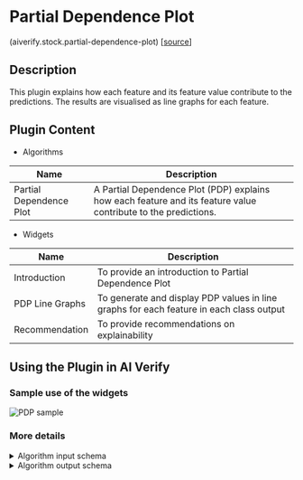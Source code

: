 # Partial Dependence Plot
(aiverify.stock.partial-dependence-plot) [[source](https://github.com/IMDA-BTG/aiverify/tree/main/stock-plugins/aiverify.stock.partial-dependence-plot)]

## Description

This plugin explains how each feature and its feature value contribute to the predictions. The results are visualised as line graphs for each feature.

## Plugin Content
- Algorithms
  
| Name                    | Description                                                                                                    |
| ----------------------- | -------------------------------------------------------------------------------------------------------------- |
| Partial Dependence Plot | A Partial Dependence Plot (PDP) explains how each feature and its feature value contribute to the predictions. |


- Widgets

| Name            | Description                                                                            |
| --------------- | -------------------------------------------------------------------------------------- |
| Introduction    | To provide an introduction to Partial Dependence Plot                                  |
| PDP Line Graphs | To generate and display PDP values in line graphs for each feature in each class output |
| Recommendation  | To provide recommendations on explainability                               |

## Using the Plugin in AI Verify
<!-- ### Data Preparation
- Tabular dataset ([Tutorial for Preparation](https://imda-btg.github.io/aiverify/getting-started/prepare-tabular)) -->


### Sample use of the widgets

![PDP sample](../images/pdp_sample.png)


### More details
<details>
<summary> Algorithm input schema </summary>

```json
{
    "title": "Algorithm Plugin Input Arguments",
    "description": "A schema for algorithm plugin input arguments",
    "type": "object",
    "properties": {
    }
}
```

</details>

<details>
<summary>Algorithm output schema </summary>

```json
{
    "title":"Algorithm Plugin Output Arguments",
    "description":"A schema for algorithm plugin output arguments",
    "type":"object",
    "required":[
        "feature_names",
        "results"
    ],
    "properties":{
        "feature_names":{
            "type":"array",
            "description":"Array of feature names",
            "minItems":1,
            "items":{
                "type":"string"
            }
        },
        "output_classes":{
            "description":"Array of output classes",
            "type":"array",
            "minItems":1,
            "items":{
                "type":[
                    "string",
                    "number",
                    "integer",
                    "boolean"
                ]
            }
        },
        "results":{
            "description":"Matrix of feature values (# feature names)",
            "type":"array",
            "minItems":1,
            "items":{
                "description":"Matrix of PDP plot data (# output classes)",
                "type":"array",
                "minItems":1,
                "items":{
                    "type":"array",
                    "description":"Array of PDP values for each feature value (# feature values)",
                    "minItems":1,
                    "items":{
                        "type":"object",
                        "description":"Array of feature and PDP value",
                        "required":[
                            "feature_value",
                            "pdp_value"
                        ],
                        "properties":{
                            "feature_value":{
                                "type":"number"
                            },
                            "pdp_value":{
                                "type":"number"
                            }
                        }
                    }
                }
            }
        }
    }
}
```

</details>